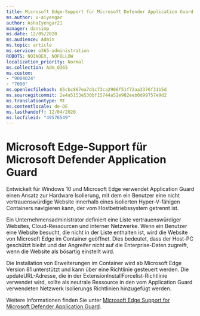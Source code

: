 ```yaml
---
title: Microsoft Edge-Support für Microsoft Defender Application Guard
ms.author: v-aiyengar
author: AshaIyengar21
manager: dansimp
ms.date: 12/05/2020
ms.audience: Admin
ms.topic: article
ms.service: o365-administration
ROBOTS: NOINDEX, NOFOLLOW
localization_priority: Normal
ms.collection: Adm_O365
ms.custom:
- "9004024"
- "7090"
ms.openlocfilehash: 65cbc867ea7d1c73ca2906f51f72aa3376f31b5d
ms.sourcegitcommit: 2e4a5153e530bf15744a52e982eeb0d99757e9d2
ms.translationtype: MT
ms.contentlocale: de-DE
ms.lasthandoff: 12/04/2020
ms.locfileid: "49576549"
---
```

# <a name="microsoft-edges-support-for-microsoft-defender-application-guard"></a>Microsoft Edge-Support für Microsoft Defender Application Guard

Entwickelt für Windows 10 und Microsoft Edge verwendet Application Guard einen Ansatz zur Hardware Isolierung, mit dem ein Benutzer eine nicht vertrauenswürdige Website innerhalb eines isolierten Hyper-V-fähigen Containers navigieren kann, der vom Hostbetriebssystem getrennt ist.

Ein Unternehmensadministrator definiert eine Liste vertrauenswürdiger Websites, Cloud-Ressourcen und interner Netzwerke. Wenn ein Benutzer eine Website besucht, die nicht in der Liste enthalten ist, wird die Website von Microsoft Edge im Container geöffnet. Dies bedeutet, dass der Host-PC geschützt bleibt und der Angreifer nicht auf die Enterprise-Daten zugreift, wenn die Website als bösartig einstellt wird.

Die Installation von Erweiterungen im Container wird ab Microsoft Edge Version 81 unterstützt und kann über eine Richtlinie gesteuert werden. Die updateURL-Adresse, die in der ExtensionInstallForcelist-Richtlinie verwendet wird, sollte als neutrale Ressource in den vom Application Guard verwendeten Netzwerk Isolierungs Richtlinien hinzugefügt werden.

Weitere Informationen finden Sie unter [Microsoft Edge Support for Microsoft Defender Application Guard](https://go.microsoft.com/fwlink/?linkid=2134229).
